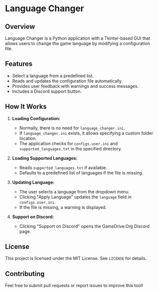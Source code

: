 # Language Changer

## Overview
Language Changer is a Python application with a Tkinter-based GUI that allows users to change the game language by modifying a configuration file.

## Features
- Select a language from a predefined list.
- Reads and updates the configuration file automatically.
- Provides user feedback with warnings and success messages.
- Includes a Discord support button.

## How It Works
1. **Loading Configuration:**
   - Normally, there is no need for `language_changer.ini`.
   - If `language_changer.ini` exists, it allows specifying a custom folder location.
   - The application checks for `configs.user.ini` and `supported_languages.txt` in the specified directory.

2. **Loading Supported Languages:**
   - Reads `supported_languages.txt` if available.
   - Defaults to a predefined list of languages if the file is missing.

3. **Updating Language:**
   - The user selects a language from the dropdown menu.
   - Clicking "Apply Language" updates the `language` field in `configs.user.ini`.
   - If the file is missing, a warning is displayed.

4. **Support on Discord:**
   - Clicking "Support on Discord" opens the GameDrive.Org Discord page.

## License
This project is licensed under the MIT License. See `LICENSE` for details.

## Contributing
Feel free to submit pull requests or report issues to improve this tool!
